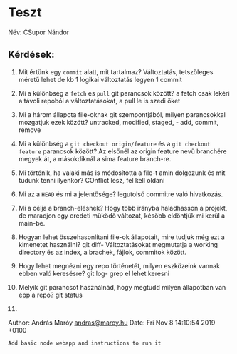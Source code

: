 # Teszt

Név: CSupor Nándor 

## Kérdések:

1. Mit értünk egy `commit` alatt, mit tartalmaz?
Változtatás, tetszőleges méretű lehet de kb 1 logikai változtatás legyen 1 commit
1. Mi a különbség a `fetch` es `pull` git parancsok között?
a fetch csak lekéri a távoli repoból a változtatásokat, a pull le is szedi őket
1. Mi a három állapota file-oknak git szempontjából, milyen parancsokkal mozgatjuk ezek között?
untracked, modified, staged, - add, commit, remove 
1. Mi a különbség a `git checkout origin/feature` és a `git checkout feature` parancsok között?
Az elsőnél az origin feature nevű branchére megyek át, a másokdiknál a sima feature branch-re.
1. Mi történik, ha valaki más is módosította a file-t amin dolgozunk és mit tudunk tenni ilyenkor?
COnflict lesz, fel kell oldani
1. Mi az a `HEAD` és mi a jelentősége?
legutolsó commitre való hivatkozás.
1. Mi a célja a branch-elésnek?
Hogy több irányba haladhasson a projekt, de maradjon egy eredeti működő változat, később eldöntjük mi kerül a main-be.
1. Hogyan lehet összehasonlítani file-ok állapotait, mire tudjuk még ezt a kimenetet használni?
git diff- Változtatásokat megmutatja a working directory és az index, a brachek, fájlok, commitok között.
1. Hogy lehet megnézni egy repo történetét, milyen eszközeink vannak ebben való keresésre?
git log- grep el lehet keresni
1. Melyik git parancsot használnád, hogy megtudd milyen állapotban van épp a repo?
git status

3.
Author: András Maróy <andras@maroy.hu>
Date:   Fri Nov 8 14:10:54 2019 +0100

    Add basic node webapp and instructions to run it


